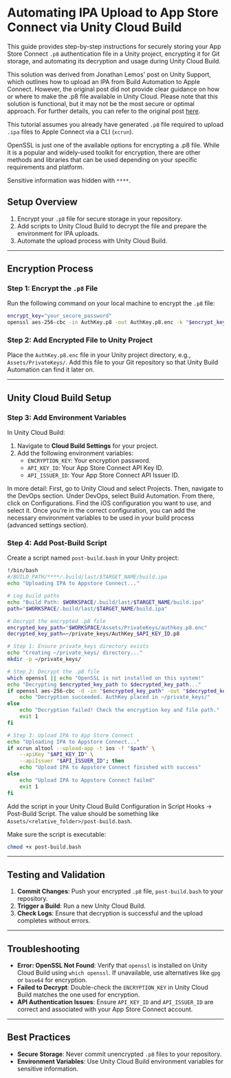 # Automating IPA Upload to App Store Connect via Unity Cloud Build

This guide provides step-by-step instructions for securely storing your App Store Connect `.p8` authentication file in a Unity project, encrypting it for Git storage, and automating its decryption and usage during Unity Cloud Build.

This solution was derived from Jonathan Lemos' post on Unity Support, which outlines how to upload an IPA from Build Automation to Apple Connect. However, the original post did not provide clear guidance on how or where to make the .p8 file available in Unity Cloud. Please note that this solution is functional, but it may not be the most secure or optimal approach. For further details, you can refer to the original post [here](https://support.unity.com/hc/en-us/articles/27576236407956-How-to-upload-an-IPA-from-Build-Automation-to-Apple-Connect).

This tutorial assumes you already have generated `.p8` file required to upload `.ipa` files to Apple Connect via a CLI (`xcrun`).

OpenSSL is just one of the available options for encrypting a .p8 file. While it is a popular and widely-used toolkit for encryption, there are other methods and libraries that can be used depending on your specific requirements and platform.

Sensitive information was hidden with `****`.

## **Setup Overview**
1. Encrypt your `.p8` file for secure storage in your repository.
2. Add scripts to Unity Cloud Build to decrypt the file and prepare the environment for IPA uploads.
3. Automate the upload process with Unity Cloud Build.

---

## **Encryption Process**
### **Step 1: Encrypt the `.p8` File**
Run the following command on your local machine to encrypt the `.p8` file:
```bash
encrypt_key="your_secure_password"
openssl aes-256-cbc -in AuthKey.p8 -out AuthKey.p8.enc -k "$encrypt_key"
```

### **Step 2: Add Encrypted File to Unity Project**
Place the `AuthKey.p8.enc` file in your Unity project directory, e.g., `Assets/PrivateKeys/`. Add this file to your Git repository so that Unity Build Automation can find it later on.

---

## **Unity Cloud Build Setup**
### **Step 3: Add Environment Variables**
In Unity Cloud Build:
1. Navigate to **Cloud Build Settings** for your project.
2. Add the following environment variables:
   - `ENCRYPTION_KEY`: Your encryption password.
   - `API_KEY_ID`: Your App Store Connect API Key ID.
   - `API_ISSUER_ID`: Your App Store Connect API Issuer ID.

In more detail: First, go to Unity Cloud and select Projects. Then, navigate to the DevOps section. Under DevOps, select Build Automation. From there, click on Configurations. Find the iOS configuration you want to use, and select it. Once you’re in the correct configuration, you can add the necessary environment variables to be used in your build process (advanced settings section).

### **Step 4: Add Post-Build Script**
Create a script named `post-build.bash` in your Unity project:

```bash
!/bin/bash
#/BUILD_PATH/****/.build/last/$TARGET_NAME/build.ipa
echo "Uploading IPA to Appstore Connect..."

# Log build paths
echo "Build Path: $WORKSPACE/.build/last/$TARGET_NAME/build.ipa"
path="$WORKSPACE/.build/last/$TARGET_NAME/build.ipa"

# Decrypt the encrypted .p8 file
encrypted_key_path="$WORKSPACE/Assets/PrivateKeys/authkey.p8.enc"
decrypted_key_path=~/private_keys/AuthKey_$API_KEY_ID.p8

# Step 1: Ensure private_keys directory exists
echo "Creating ~/private_keys/ directory..."
mkdir -p ~/private_keys/

# Step 2: Decrypt the .p8 file
which openssl || echo "OpenSSL is not installed on this system!"
echo "Decrypting $encrypted_key_path to $decrypted_key_path..."
if openssl aes-256-cbc -d -in "$encrypted_key_path" -out "$decrypted_key_path" -k "$ENCRYPTION_KEY"; then
    echo "Decryption succeeded. AuthKey placed in ~/private_keys/"
else
    echo "Decryption failed! Check the encryption key and file path."
    exit 1
fi

# Step 3: Upload IPA to App Store Connect
echo "Uploading IPA to Appstore Connect..."
if xcrun altool --upload-app -t ios -f "$path" \
    --apiKey "$API_KEY_ID" \
    --apiIssuer "$API_ISSUER_ID"; then
    echo "Upload IPA to Appstore Connect finished with success"
else
    echo "Upload IPA to Appstore Connect failed"
    exit 1
fi
```
Add the script in your Unity Cloud Build Configuration in Script Hooks -> Post-Build Script. The value should be something like `Assets/<relative_folder>/post-build.bash`.

Make sure the script is executable:
```bash
chmod +x post-build.bash
```
---

## **Testing and Validation**
1. **Commit Changes**: Push your encrypted `.p8` file, `post-build.bash` to your repository.
2. **Trigger a Build**: Run a new Unity Cloud Build.
3. **Check Logs**: Ensure that decryption is successful and the upload completes without errors.

---

## **Troubleshooting**
- **Error: OpenSSL Not Found**: Verify that `openssl` is installed on Unity Cloud Build using `which openssl`. If unavailable, use alternatives like `gpg` or `base64` for encryption.
- **Failed to Decrypt**: Double-check the `ENCRYPTION_KEY` in Unity Cloud Build matches the one used for encryption.
- **API Authentication Issues**: Ensure `API_KEY_ID` and `API_ISSUER_ID` are correct and associated with your App Store Connect account.

---

## **Best Practices**
- **Secure Storage**: Never commit unencrypted `.p8` files to your repository.
- **Environment Variables**: Use Unity Cloud Build environment variables for sensitive information.
